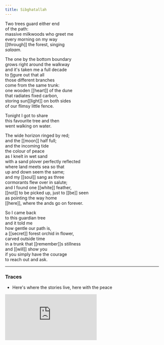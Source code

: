 ```yaml
---
title: Sibghatallah
---
```


Two trees guard either end  
of the path:  
massive milkwoods who greet me  
every morning on my way  
[[through]] the forest, singing  
_salaam_.  
  
The one by the bottom boundary  
grows right around the walkway  
and it's taken me a full decade  
to [fig](https://thebluebook.co.za/canto-i/bedien.html)ure out that all  
those different branches  
come from the same trunk:  
one wooden [[heart]] of the dune  
that radiates fixed carbon,  
storing sun[[light]] on both sides  
of our flimsy little fence.  
  
Tonight I got to share  
this favourite tree and then  
went walking on water.  
  
The wide horizon ringed by red;  
and the [[moon]] half full;  
and the incoming tide   
the colour of peace  
as I knelt in wet sand  
with a sand plover perfectly reflected   
where land meets sea so that  
up and down seem the same;  
and my [[soul]] sang as three  
cormorants flew over in salute;  
and I found one [[white]] feather,  
[[not]] to be picked up, just to [[be]] seen  
as pointing the way home  
[[here]], where the ands go on forever.   
  
So I came back  
to this guardian tree  
and it told me  
how gentle our path is,   
a [[secret]] forest orchid in flower,   
carved outside time  
in a trunk that [[remember]]s stillness  
and [[will]] show you  
if you simply have the courage  
to reach out and ask.  

---

### Traces

* Here's where the stories live, here with the peace

<iframe class="video" src="https://www.youtube-nocookie.com/embed/-oWB8f-Ov7k" frameborder="0" allow="accelerometer; autoplay; encrypted-media; gyroscope; picture-in-picture" allowfullscreen></iframe>

